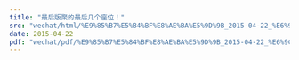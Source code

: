 ```yaml
---
title: "最后版聚的最后几个座位！"
src: "wechat/html/%E9%85%B7%E5%84%BF%E8%AE%BA%E5%9D%9B_2015-04-22_%E6%9C%80%E5%90%8E%E7%89%88%E8%81%9A%E7%9A%84%E6%9C%80%E5%90%8E%E5%87%A0%E4%B8%AA%E5%BA%A7%E4%BD%8D%EF%BC%81.html"
date: 2015-04-22
pdf: "wechat/pdf/%E9%85%B7%E5%84%BF%E8%AE%BA%E5%9D%9B_2015-04-22_%E6%9C%80%E5%90%8E%E7%89%88%E8%81%9A%E7%9A%84%E6%9C%80%E5%90%8E%E5%87%A0%E4%B8%AA%E5%BA%A7%E4%BD%8D%EF%BC%81.pdf"
---
```

